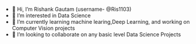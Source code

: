 - 👋 Hi, I’m Rishank Gautam (username- @Ris1103)
- 👀 I’m interested in Data Science
- 🌱 I’m currently learning machine learing,Deep Learning, and working on Computer Vision projects
- 💞️ I’m looking to collaborate on any basic level Data Science Projects
